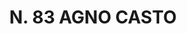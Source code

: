 ---
title: "N. 83 AGNO CASTO"
plant-name: "N. 83"
plant-number: "083"
plant-xml: "/assets/xml/plant083.xml"
plant-img1: "/assets/img/plant083_verso.jpg"
plant-img2: "/assets/img/plant083.jpg"
plant-title: "N. 83 AGNO CASTO"
plant-taxon-link: "http://www.worldfloraonline.org/taxon/wfo-0000332916"
plant-taxon-content: "[Vitex Agnus-Castus L.]"
layout: single-xml
---